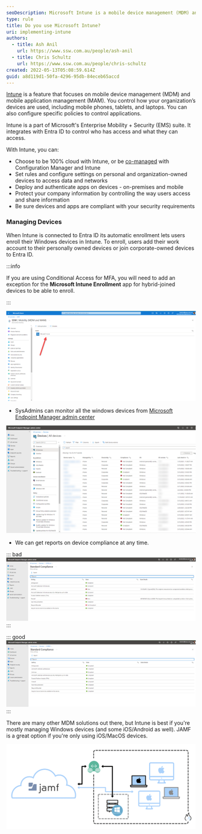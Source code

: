 ```yaml
---
seoDescription: Microsoft Intune is a mobile device management (MDM) and application management solution that enables organizations to control how devices are used, including setting policies for app access and data protection.
type: rule
title: Do you use Microsoft Intune?
uri: implementing-intune
authors:
  - title: Ash Anil
    url: https://www.ssw.com.au/people/ash-anil
  - title: Chris Schultz
    url: https://www.ssw.com.au/people/chris-schultz
created: 2022-05-13T05:08:59.614Z
guid: a8d119d1-50fa-4296-95db-84eceb65accd
---
```


[Intune](https://www.ssw.com.au/consulting/intune) is a feature that focuses on mobile device management (MDM) and mobile application management (MAM). You control how your organization’s devices are used, including mobile phones, tablets, and laptops. You can also configure specific policies to control applications.

<!--endintro-->

Intune is a part of Microsoft's Enterprise Mobility + Security (EMS) suite. It integrates with Entra ID to control who has access and what they can access.

With Intune, you can:

* Choose to be 100% cloud with Intune, or be [co-managed](https://docs.microsoft.com/en-us/configmgr/comanage/overview?WT.mc_id=EM-MVP-33518) with Configuration Manager and Intune
* Set rules and configure settings on personal and organization-owned devices to access data and networks
* Deploy and authenticate apps on devices - on-premises and mobile
* Protect your company information by controlling the way users access and share information
* Be sure devices and apps are compliant with your security requirements

### Managing Devices

When Intune is connected to Entra ID its automatic enrollment lets users enroll their Windows devices in Intune. To enroll, users add their work account to their personally owned devices or join corporate-owned devices to Entra ID.

:::info

If you are using Conditional Access for MFA, you will need to add an exception for the **Microsoft Intune Enrollment** app for hybrid-joined devices to be able to enroll.

:::

![Figure: Intune connected to Entra ID](intune_aad.png)

* SysAdmins can monitor all the windows devices from [Microsoft Endpoint Manager admin center](https://endpoint.microsoft.com/?ref=AdminCenter#home)

![Figure: Devices managed by Intune](devices_intunes.png)

* We can get reports on device compliance at any time.

::: bad
![Bad example - Errors in compliance check](bad_example_compliance.png)
:::

::: good
![Good example - Compliant device](good_example_compliance.png)
:::

There are many other MDM solutions out there, but Intune is best if you're mostly managing Windows devices (and some iOS/Android as well). JAMF is a great option if you're only using iOS/MacOS devices.

![Figure: Jamf architecture to monitor IOS devices](diagram5.png)
